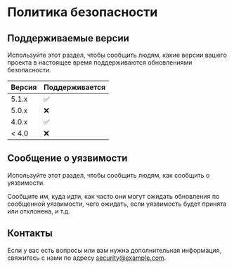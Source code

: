 # Политика безопасности

## Поддерживаемые версии

Используйте этот раздел, чтобы сообщить людям, какие версии вашего проекта в настоящее время поддерживаются обновлениями безопасности.

| Версия | Поддерживается        |
| ------ | --------------------- |
| 5.1.x  | :white_check_mark:    |
| 5.0.x  | :x:                   |
| 4.0.x  | :white_check_mark:    |
| < 4.0  | :x:                   |

## Сообщение о уязвимости

Используйте этот раздел, чтобы сообщить людям, как сообщить о уязвимости.

Сообщите им, куда идти, как часто они могут ожидать обновления по сообщенной уязвимости, чего ожидать, если уязвимость будет принята или отклонена, и т.д.

## Контакты

Если у вас есть вопросы или вам нужна дополнительная информация, свяжитесь с нами по адресу security@example.com.
